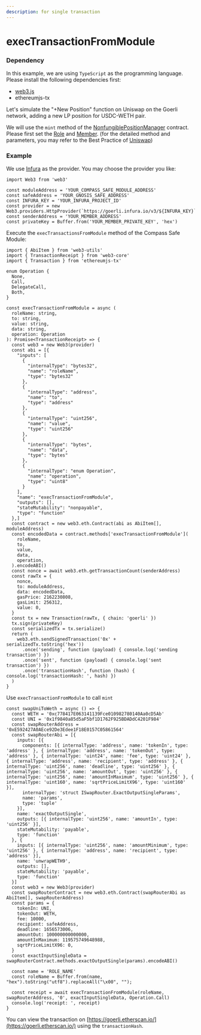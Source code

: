 ```yaml
---
description: for single transaction
---
```


# execTransactionFromModule

### Dependency

In this example, we are using `TypeScript` as the programming language. Please install the following dependencies first:

* [web3.js](https://web3js.readthedocs.io/en/v1.7.4/)
* ethereumjs-tx

Let's simulate the "+New Position" function on Uniswap on the Goerli network, adding a new LP position for USDC-WETH pair.

We will use the `mint` method of the [NonfungiblePositionManager](https://goerli.etherscan.io/address/0xC36442b4a4522E871399CD717aBDD847Ab11FE88) contract. Please first set the [Role](../set-role.md) and [Member](../set-member.md).  (for the detailed method and parameters, you may refer to the Best Practice of [Uniswap](../best-practices/defi-dex-uniswap-v3.md))



### Example

We use [Infura](https://www.infura.io/zh) as the provider. You may choose the provider you like:

```
import Web3 from 'web3'

const moduleAddress = 'YOUR_COMPASS_SAFE_MODULE_ADDRESS'
const safeAddress = 'YOUR_GNOSIS_SAFE_ADDRESS'
const INFURA_KEY = 'YOUR_INFURA_PROJECT_ID'
const provider = new Web3.providers.HttpProvider(`https://goerli.infura.io/v3/${INFURA_KEY}`)
const senderAddress = 'YOUR_MEMBER_ADDRESS'
const privateKey = Buffer.from('YOUR_MEMBER_PRIVATE_KEY', 'hex')
```

Execute the `execTransactionsFromModule` method of the Compass Safe Module:

```
import { AbiItem } from 'web3-utils'
import { TransactionReceipt } from 'web3-core'
import { Transaction } from 'ethereumjs-tx'

enum Operation {
  None,
  Call,
  DelegateCall,
  Both,
}

const execTransactionFromModule = async (
  roleName: string,
  to: string,
  value: string,
  data: string,
  operation: Operation
): Promise<TransactionReceipt> => {
  const web3 = new Web3(provider)
  const abi = [{
    "inputs": [
      {
        "internalType": "bytes32",
        "name": "roleName",
        "type": "bytes32"
      },
      {
        "internalType": "address",
        "name": "to",
        "type": "address"
      },
      {
        "internalType": "uint256",
        "name": "value",
        "type": "uint256"
      },
      {
        "internalType": "bytes",
        "name": "data",
        "type": "bytes"
      },
      {
        "internalType": "enum Operation",
        "name": "operation",
        "type": "uint8"
      }
    ],
    "name": "execTransactionFromModule",
    "outputs": [],
    "stateMutability": "nonpayable",
    "type": "function"
  },]
  const contract = new web3.eth.Contract(abi as AbiItem[], moduleAddress)
  const encodedData = contract.methods['execTransactionFromModule'](
    roleName,
    to,
    value,
    data,
    operation,
  ).encodeABI()
  const nonce = await web3.eth.getTransactionCount(senderAddress)
  const rawTx = {
    nonce,
    to: moduleAddress,
    data: encodedData,
    gasPrice: 2162230808,
    gasLimit: 256312,
    value: 0,
  }
  const tx = new Transaction(rawTx, { chain: 'goerli' })
  tx.sign(privateKey)
  const serializedTx = tx.serialize()
  return (
    web3.eth.sendSignedTransaction('0x' + serializedTx.toString('hex'))
      .once('sending', function (payload) { console.log('sending transaction') })
      .once('sent', function (payload) { console.log('sent transaction') })
      .once('transactionHash', function (hash) { console.log('transactionHash: ', hash) })
  )
}
```

Use `execTransactionFromModule` to call `mint`

```
const swapUniToWeth = async () => {
  const WETH = '0xc778417E063141139Fce010982780140Aa0cD5Ab'
  const UNI = '0x1f9840a85d5aF5bf1D1762F925BDADdC4201F984'
  const swapRouterAddress = '0xE592427A0AEce92De3Edee1F18E0157C05861564'
  const swapRouterAbi = [{
    inputs: [{
      components: [{ internalType: 'address', name: 'tokenIn', type: 'address' }, { internalType: 'address', name: 'tokenOut', type: 'address' }, { internalType: 'uint24', name: 'fee', type: 'uint24' }, { internalType: 'address', name: 'recipient', type: 'address' }, { internalType: 'uint256', name: 'deadline', type: 'uint256' }, { internalType: 'uint256', name: 'amountOut', type: 'uint256' }, { internalType: 'uint256', name: 'amountInMaximum', type: 'uint256' }, { internalType: 'uint160', name: 'sqrtPriceLimitX96', type: 'uint160' }],
      internalType: 'struct ISwapRouter.ExactOutputSingleParams',
      name: 'params',
      type: 'tuple'
    }],
    name: 'exactOutputSingle',
    outputs: [{ internalType: 'uint256', name: 'amountIn', type: 'uint256' }],
    stateMutability: 'payable',
    type: 'function'
  }, {
    inputs: [{ internalType: 'uint256', name: 'amountMinimum', type: 'uint256' }, { internalType: 'address', name: 'recipient', type: 'address' }],
    name: 'unwrapWETH9',
    outputs: [],
    stateMutability: 'payable',
    type: 'function'
  }]
  const web3 = new Web3(provider)
  const swapRouterContract = new web3.eth.Contract(swapRouterAbi as AbiItem[], swapRouterAddress)
  const params = {
    tokenIn: UNI,
    tokenOut: WETH,
    fee: 10000,
    recipient: safeAddress,
    deadline: 1656573006,
    amountOut: 100000000000000,
    amountInMaximum: 119575749648988,
    sqrtPriceLimitX96: 0,
  }
  const exactInputSingleData = swapRouterContract.methods.exactOutputSingle(params).encodeABI()

  const name = 'ROLE_NAME'
  const roleName = Buffer.from(name, "hex").toString("utf8").replaceAll("\x00", "");

  const receipt = await execTransactionFromModule(roleName, swapRouterAddress, '0', exactInputSingleData, Operation.Call)
  console.log('receipt: ', receipt)
}
```



You can view the transaction on [https://goerli.etherscan.io/](https://goerli.etherscan.io/) using the `transactionHash`.
